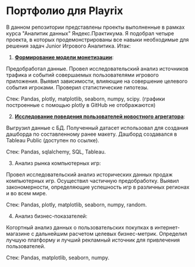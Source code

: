 # Портфолио для Playrix

В данном репозитории представлены проекты выполненные в рамках курса "Аналитик данных" Яндекс.Практикума. Я подобрал четыре проекта, в которых продемонстрированы все навыки необходимые для решения задач Junior Игрового Аналитика. Итак:

1. [**Формирование модели монетизации**](https://github.com/MaFluer/Playrix_interview_projects/blob/main/%D0%A4%D0%BE%D1%80%D0%BC%D0%B8%D1%80%D0%BE%D0%B2%D0%B0%D0%BD%D0%B8%D0%B5%20%D0%BC%D0%BE%D0%B4%D0%B5%D0%BB%D0%B8%20%D0%BC%D0%BE%D0%BD%D0%B5%D1%82%D0%B8%D0%B7%D0%B0%D1%86%D0%B8%D0%B8/12.%20Formation_of_a_monetization_model.ipynb): 

Предобработал данные. Провел исследовательский анализ источников трафика и событий совершаемых пользователями игрового приложения. Выявил зависимости, влияющие на совершение целевого события игроками. Проверил статистические гипотезы. 

Стек: Pandas, plotly, matplotlib, seaborn, numpy, scipy. (графики построенные с помощью plotly в GitHub не отображаются)

2. [**Исследование поведения пользователей новостного агрегатора**](https://public.tableau.com/profile/vladislav.shag#!/vizhome/Praktikumproject/Dashboard1?publish=yes):

Выгрузил данные с БД. Полученный датасет использовал для создания дашборда по составленному ранее макету. Дашборд создавался в Tableau Public (доступен по ссылке).

Стек: Pandas, sqlalchemy, SQL, Tableau.

3. Анализ рынка компьютерных игр:

Провел исследовательский анализ исторических данных продаж компьютерных игр. Осуществил частичную предобработку. Выявил закономерности, определяющие успешность игр в различных регионах и во всем мире.

Стек: Pandas, plotly, matplotlib, seaborn, numpy, random.

4. Анализ бизнес-показателей:

Когортный анализ данных о пользовательских покупках в интернет-магазине с дальнейшим расчетом целевых бизнес-метрик. Определил лучшую платформу и лучший рекламный источник для привлечения пользователей.

Стек: Pandas, matplotlib, seaborn, numpy.

